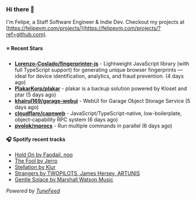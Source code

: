 ### Hi there 👋

I'm Felipe, a Staff Software Engineer & Indie Dev. Checkout my projects at [https://felipevm.com/projects/](https://felipevm.com/projects/?ref=github.com).

#### ⭐ Recent Stars
- **[Lorenzo-Coslado/fingerprinter-js](https://github.com/Lorenzo-Coslado/fingerprinter-js)** - Lightweight JavaScript library (with full TypeScript support) for generating unique browser fingerprints — ideal for device identification, analytics, and fraud prevention. (4 days ago)
- **[PlakarKorp/plakar](https://github.com/PlakarKorp/plakar)** - plakar is a backup solution powered by Kloset and ptar (5 days ago)
- **[khairul169/garage-webui](https://github.com/khairul169/garage-webui)** - WebUI for Garage Object Storage Service (5 days ago)
- **[cloudflare/capnweb](https://github.com/cloudflare/capnweb)** - JavaScript/TypeScript-native, low-boilerplate, object-capability RPC system (6 days ago)
- **[pvolok/mprocs](https://github.com/pvolok/mprocs)** - Run multiple commands in parallel (6 days ago)

#### 🎧 Spotify recent tracks
- [Hold On by Faodail, noo](https://open.spotify.com/track/4IcDzpQy7x2afUtUeICOhv)
- [The Fool by Jerro](https://open.spotify.com/track/4lWZp94yvNRHC8H2z2FePw)
- [Stellation by Klur](https://open.spotify.com/track/2FJdNaapk5ZFaNeKJG0dcu)
- [Strangers by TWOPILOTS, James Hersey, ARTUNIS](https://open.spotify.com/track/5FZ3F8RDenKwUHvAfcdGjS)
- [Gentle Solace by Marshall Watson Music](https://open.spotify.com/track/7mvZMpWkAvNtSdyR0SGxMN)

_Powered by [TuneFeed](https://tunefeed.app?ref=github.com)_

